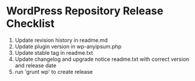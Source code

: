 # WordPress Repository Release Checklist

1. Update revision history in readme.md
2. Update plugin version in wp-anyipsum.php
3. Update stable tag in readme.txt
4. Update changelog and upgrade notice readme.txt with correct version and release date
4. run 'grunt wp' to create release
